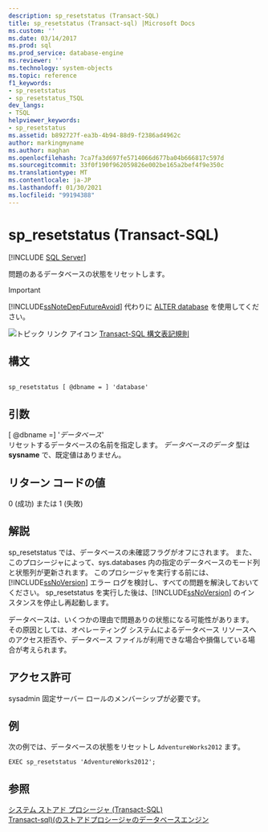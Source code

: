 ```yaml
---
description: sp_resetstatus (Transact-SQL)
title: sp_resetstatus (Transact-sql) |Microsoft Docs
ms.custom: ''
ms.date: 03/14/2017
ms.prod: sql
ms.prod_service: database-engine
ms.reviewer: ''
ms.technology: system-objects
ms.topic: reference
f1_keywords:
- sp_resetstatus
- sp_resetstatus_TSQL
dev_langs:
- TSQL
helpviewer_keywords:
- sp_resetstatus
ms.assetid: b892727f-ea3b-4b94-88d9-f2386ad4962c
author: markingmyname
ms.author: maghan
ms.openlocfilehash: 7ca7fa3d697fe5714066d677ba04b666817c597d
ms.sourcegitcommit: 33f0f190f962059826e002be165a2bef4f9e350c
ms.translationtype: MT
ms.contentlocale: ja-JP
ms.lasthandoff: 01/30/2021
ms.locfileid: "99194388"
---
```

# <a name="sp_resetstatus-transact-sql"></a>sp_resetstatus (Transact-SQL)
[!INCLUDE [SQL Server](../../includes/applies-to-version/sqlserver.md)]

  問題のあるデータベースの状態をリセットします。  
  
> [!IMPORTANT]  
>  [!INCLUDE[ssNoteDepFutureAvoid](../../includes/ssnotedepfutureavoid-md.md)] 代わりに [ALTER database](../../t-sql/statements/alter-database-transact-sql.md) を使用してください。  
  
 ![トピック リンク アイコン](../../database-engine/configure-windows/media/topic-link.gif "トピック リンク アイコン") [Transact-SQL 構文表記規則](../../t-sql/language-elements/transact-sql-syntax-conventions-transact-sql.md)  
  
## <a name="syntax"></a>構文  
  
```  
  
sp_resetstatus [ @dbname = ] 'database'  
```  
  
## <a name="arguments"></a>引数  
 [ @dbname =] '*データベース*'  
 リセットするデータベースの名前を指定します。 *データベースのデータ* 型は **sysname** で、既定値はありません。  
  
## <a name="return-code-values"></a>リターン コードの値  
 0 (成功) または 1 (失敗)  
  
## <a name="remarks"></a>解説  
 sp_resetstatus では、データベースの未確認フラグがオフにされます。 また、このプロシージャによって、sys.databases 内の指定のデータベースのモード列と状態列が更新されます。 このプロシージャを実行する前には、[!INCLUDE[ssNoVersion](../../includes/ssnoversion-md.md)] エラー ログを検討し、すべての問題を解決しておいてください。 sp_resetstatus を実行した後は、[!INCLUDE[ssNoVersion](../../includes/ssnoversion-md.md)] のインスタンスを停止し再起動します。  
  
 データベースは、いくつかの理由で問題ありの状態になる可能性があります。 その原因としては、オペレーティング システムによるデータベース リソースへのアクセス拒否や、データベース ファイルが利用できな場合や損傷している場合が考えられます。  
  
## <a name="permissions"></a>アクセス許可  
 sysadmin 固定サーバー ロールのメンバーシップが必要です。  
  
## <a name="examples"></a>例  
 次の例では、データベースの状態をリセットし `AdventureWorks2012` ます。  
  
```  
EXEC sp_resetstatus 'AdventureWorks2012';  
```  
  
## <a name="see-also"></a>参照  
 [システム ストアド プロシージャ &#40;Transact-SQL&#41;](../../relational-databases/system-stored-procedures/system-stored-procedures-transact-sql.md)   
 [Transact-sql&#41;&#40;のストアドプロシージャのデータベースエンジン ](../../relational-databases/system-stored-procedures/database-engine-stored-procedures-transact-sql.md)  
  
  
